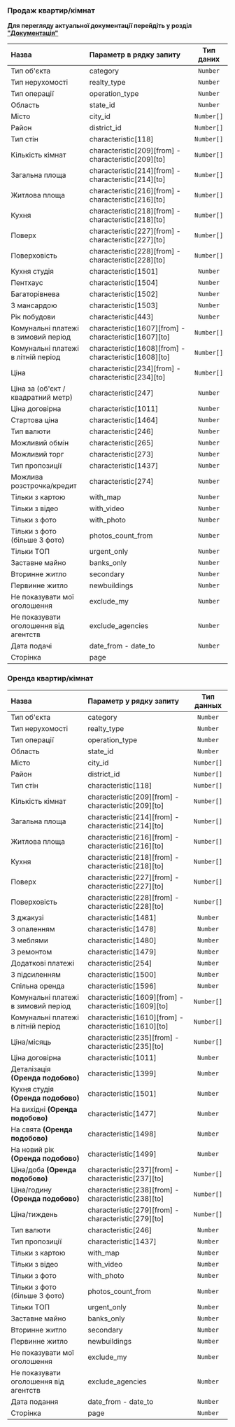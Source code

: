 ### Продаж квартир/кімнат

**Для перегляду актуальної документації перейдіть у розділ ["Документація"](https://developers.ria.com/docs/)**

<table>
<thead>
<tr>
<th style="text-align:left;">Назва</th>
<th style="text-align:left;">Параметр в рядку запиту</th>
<th style="text-align:center;">Тип даних</th>
</tr>
</thead>
<tbody>
<tr>
<td style="text-align:left;">Тип об'єкта</td>
<td style="text-align:left;">category</td>
<td style="text-align:center;"><code>Number</code></td>
</tr>
<tr>
<td style="text-align:left;">Тип нерухомості</td>
<td style="text-align:left;">realty_type</td>
<td style="text-align:center;"><code>Number</code></td>
</tr>
<tr>
<td style="text-align:left;">Тип операції</td>
<td style="text-align:left;">operation_type</td>
<td style="text-align:center;"><code>Number</code></td>
</tr>
<tr>
<td style="text-align:left;">Область</td>
<td style="text-align:left;">state_id</td>
<td style="text-align:center;"><code>Number</code></td>
</tr>
<tr>
<td style="text-align:left;">Місто</td>
<td style="text-align:left;">city_id</td>
<td style="text-align:center;"><code>Number[]</code></td>
</tr>
<tr>
<td style="text-align:left;">Район</td>
<td style="text-align:left;">district_id</td>
<td style="text-align:center;"><code>Number[]</code></td>
</tr>
<tr>
<td style="text-align:left;">Тип стін</td>
<td style="text-align:left;">characteristic[118]</td>
<td style="text-align:center;"><code>Number[]</code></td>
</tr>
<tr>
<td style="text-align:left;">Кількість кімнат</td>
<td style="text-align:left;">characteristic[209][from] - characteristic[209][to]</td>
<td style="text-align:center;"><code>Number[]</code></td>
</tr>
<tr>
<td style="text-align:left;">Загальна площа</td>
<td style="text-align:left;">characteristic[214][from] - characteristic[214][to]</td>
<td style="text-align:center;"><code>Number[]</code></td>
</tr>
<tr>
<td style="text-align:left;">Житлова площа</td>
<td style="text-align:left;">characteristic[216][from] - characteristic[216][to]</td>
<td style="text-align:center;"><code>Number[]</code></td>
</tr>
<tr>
<td style="text-align:left;">Кухня</td>
<td style="text-align:left;">characteristic[218][from] - characteristic[218][to]</td>
<td style="text-align:center;"><code>Number[]</code></td>
</tr>
<tr>
<td style="text-align:left;">Поверх</td>
<td style="text-align:left;">characteristic[227][from] - characteristic[227][to]</td>
<td style="text-align:center;"><code>Number[]</code></td>
</tr>
<tr>
<td style="text-align:left;">Поверховість</td>
<td style="text-align:left;">characteristic[228][from] - characteristic[228][to]</td>
<td style="text-align:center;"><code>Number[]</code></td>
</tr>
<tr>
<td style="text-align:left;">Кухня студія</td>
<td style="text-align:left;">characteristic[1501]</td>
<td style="text-align:center;"><code>Number</code></td>
</tr>
<tr>
<td style="text-align:left;">Пентхаус</td>
<td style="text-align:left;">characteristic[1504]</td>
<td style="text-align:center;"><code>Number</code></td>
</tr>
<tr>
<td style="text-align:left;">Багаторівнева</td>
<td style="text-align:left;">characteristic[1502]</td>
<td style="text-align:center;"><code>Number</code></td>
</tr>
<tr>
<td style="text-align:left;">З мансардою</td>
<td style="text-align:left;">characteristic[1503]</td>
<td style="text-align:center;"><code>Number</code></td>
</tr>
<tr>
<td style="text-align:left;">Рік побудови</td>
<td style="text-align:left;">characteristic[443]</td>
<td style="text-align:center;"><code>Number</code></td>
</tr>
<tr>
<td style="text-align:left;">Комунальні платежі в зимовий період</td>
<td style="text-align:left;">characteristic[1607][from] - characteristic[1607][to]</td>
<td style="text-align:center;"><code>Number[]</code></td>
</tr>
<tr>
<td style="text-align:left;">Комунальні платежі в літній період</td>
<td style="text-align:left;">characteristic[1608][from] - characteristic[1608][to]</td>
<td style="text-align:center;"><code>Number[]</code></td>
</tr>
<tr>
<td style="text-align:left;">Ціна</td>
<td style="text-align:left;">characteristic[234][from] - characteristic[234][to]</td>
<td style="text-align:center;"><code>Number[]</code></td>
</tr>
<tr>
<td style="text-align:left;">Ціна за (об'єкт / квадратний метр)</td>
<td style="text-align:left;">characteristic[247]</td>
<td style="text-align:center;"><code>Number</code></td>
</tr>
<tr>
<td style="text-align:left;">Ціна договірна</td>
<td style="text-align:left;">characteristic[1011]</td>
<td style="text-align:center;"><code>Number</code></td>
</tr>
<tr>
<td style="text-align:left;">Стартова ціна</td>
<td style="text-align:left;">characteristic[1464]</td>
<td style="text-align:center;"><code>Number</code></td>
</tr>
<tr>
<td style="text-align:left;">Тип валюти</td>
<td style="text-align:left;">characteristic[246]</td>
<td style="text-align:center;"><code>Number</code></td>
</tr>
<tr>
<td style="text-align:left;">Можливий обмін</td>
<td style="text-align:left;">characteristic[265]</td>
<td style="text-align:center;"><code>Number</code></td>
</tr>
<tr>
<td style="text-align:left;">Можливий торг</td>
<td style="text-align:left;">characteristic[273]</td>
<td style="text-align:center;"><code>Number</code></td>
</tr>
<tr>
<td style="text-align:left;">Тип пропозиції</td>
<td style="text-align:left;">characteristic[1437]</td>
<td style="text-align:center;"><code>Number</code></td>
</tr>
<tr>
<td style="text-align:left;">Можлива розстрочка/кредит</td>
<td style="text-align:left;">characteristic[274]</td>
<td style="text-align:center;"><code>Number</code></td>
</tr>
<tr>
<td style="text-align:left;">Тільки з картою</td>
<td style="text-align:left;">with_map</td>
<td style="text-align:center;"><code>Number</code></td>
</tr>
<tr>
<td style="text-align:left;">Тільки з відео</td>
<td style="text-align:left;">with_video</td>
<td style="text-align:center;"><code>Number</code></td>
</tr>
<tr>
<td style="text-align:left;">Тільки з фото</td>
<td style="text-align:left;">with_photo</td>
<td style="text-align:center;"><code>Number</code></td>
</tr>
<tr>
<td style="text-align:left;">Тільки з фото (більше 3 фото)</td>
<td style="text-align:left;">photos_count_from</td>
<td style="text-align:center;"><code>Number</code></td>
</tr>
<tr>
<td style="text-align:left;">Тільки ТОП</td>
<td style="text-align:left;">urgent_only</td>
<td style="text-align:center;"><code>Number</code></td>
</tr>
<tr>
<td style="text-align:left;">Заставне майно</td>
<td style="text-align:left;">banks_only</td>
<td style="text-align:center;"><code>Number</code></td>
</tr>
<tr>
<td style="text-align:left;">Вторинне житло</td>
<td style="text-align:left;">secondary</td>
<td style="text-align:center;"><code>Number</code></td>
</tr>
<tr>
<td style="text-align:left;">Первинне житло</td>
<td style="text-align:left;">newbuildings</td>
<td style="text-align:center;"><code>Number</code></td>
</tr>
<tr>
<td style="text-align:left;">Не показувати мої оголошення</td>
<td style="text-align:left;">exclude_my</td>
<td style="text-align:center;"><code>Number</code></td>
</tr>
<tr>
<td style="text-align:left;">Не показувати оголошення від агентств</td>
<td style="text-align:left;">exclude_agencies</td>
<td style="text-align:center;"><code>Number</code></td>
</tr>
<tr>
<td style="text-align:left;">Дата подачі</td>
<td style="text-align:left;">date_from - date_to</td>
<td style="text-align:center;"><code>Number</code></td>
</tr>
<tr>
<td style="text-align:left;">Сторінка</td>
<td style="text-align:left;">page</td>
<td style="text-align:center;"></td>
</tr>
</tbody>
</table>
  
  
### Оренда квартир/кімнат
<table>
<thead>
<tr>
<th style="text-align:left;">Назва</th>
<th style="text-align:left;">Параметр у рядку запиту</th>
<th style="text-align:center;">Тип данных</th>
</tr>
</thead>
<tbody>
<tr>
<td style="text-align:left;">Тип об'єкта</td>
<td style="text-align:left;">category</td>
<td style="text-align:center;"><code>Number</code></td>
</tr>
<tr>
<td style="text-align:left;">Тип нерухомості</td>
<td style="text-align:left;">realty_type</td>
<td style="text-align:center;"><code>Number</code></td>
</tr>
<tr>
<td style="text-align:left;">Тип операції</td>
<td style="text-align:left;">operation_type</td>
<td style="text-align:center;"><code>Number</code></td>
</tr>
<tr>
<td style="text-align:left;">Область</td>
<td style="text-align:left;">state_id</td>
<td style="text-align:center;"><code>Number</code></td>
</tr>
<tr>
<td style="text-align:left;">Місто</td>
<td style="text-align:left;">city_id</td>
<td style="text-align:center;"><code>Number[]</code></td>
</tr>
<tr>
<td style="text-align:left;">Район</td>
<td style="text-align:left;">district_id</td>
<td style="text-align:center;"><code>Number[]</code></td>
</tr>
<tr>
<td style="text-align:left;">Тип стін</td>
<td style="text-align:left;">characteristic[118]</td>
<td style="text-align:center;"><code>Number[]</code></td>
</tr>
<tr>
<td style="text-align:left;">Кількість кімнат</td>
<td style="text-align:left;">characteristic[209][from] - characteristic[209][to]</td>
<td style="text-align:center;"><code>Number[]</code></td>
</tr>
<tr>
<td style="text-align:left;">Загальна площа</td>
<td style="text-align:left;">characteristic[214][from] - characteristic[214][to]</td>
<td style="text-align:center;"><code>Number[]</code></td>
</tr>
<tr>
<td style="text-align:left;">Житлова площа</td>
<td style="text-align:left;">characteristic[216][from] - characteristic[216][to]</td>
<td style="text-align:center;"><code>Number[]</code></td>
</tr>
<tr>
<td style="text-align:left;">Кухня</td>
<td style="text-align:left;">characteristic[218][from] - characteristic[218][to]</td>
<td style="text-align:center;"><code>Number[]</code></td>
</tr>
<tr>
<td style="text-align:left;">Поверх</td>
<td style="text-align:left;">characteristic[227][from] - characteristic[227][to]</td>
<td style="text-align:center;"><code>Number[]</code></td>
</tr>
<tr>
<td style="text-align:left;">Поверховість</td>
<td style="text-align:left;">characteristic[228][from] - characteristic[228][to]</td>
<td style="text-align:center;"><code>Number[]</code></td>
</tr>
<tr>
<td style="text-align:left;">З джакузі</td>
<td style="text-align:left;">characteristic[1481]</td>
<td style="text-align:center;"><code>Number</code></td>
</tr>
<tr>
<td style="text-align:left;">З опаленням</td>
<td style="text-align:left;">characteristic[1478]</td>
<td style="text-align:center;"><code>Number</code></td>
</tr>
<tr>
<td style="text-align:left;">З меблями</td>
<td style="text-align:left;">characteristic[1480]</td>
<td style="text-align:center;"><code>Number</code></td>
</tr>
<tr>
<td style="text-align:left;">З ремонтом</td>
<td style="text-align:left;">characteristic[1479]</td>
<td style="text-align:center;"><code>Number</code></td>
</tr>
<tr>
<td style="text-align:left;">Додаткові платежі</td>
<td style="text-align:left;">characteristic[254]</td>
<td style="text-align:center;"><code>Number</code></td>
</tr>
<tr>
<td style="text-align:left;">З підсиленням</td>
<td style="text-align:left;">characteristic[1500]</td>
<td style="text-align:center;"><code>Number</code></td>
</tr>
<tr>
<td style="text-align:left;">Спільна оренда</td>
<td style="text-align:left;">characteristic[1596]</td>
<td style="text-align:center;"><code>Number</code></td>
</tr>
<tr>
<td style="text-align:left;">Комунальні платежі в зимовий період</td>
<td style="text-align:left;">characteristic[1609][from] - characteristic[1609][to]</td>
<td style="text-align:center;"><code>Number[]</code></td>
</tr>
<tr>
<td style="text-align:left;">Комунальні платежі в літній період</td>
<td style="text-align:left;">characteristic[1610][from] - characteristic[1610][to]</td>
<td style="text-align:center;"><code>Number[]</code></td>
</tr>
<tr>
<td style="text-align:left;">Ціна/місяць</td>
<td style="text-align:left;">characteristic[235][from] - characteristic[235][to]</td>
<td style="text-align:center;"><code>Number[]</code></td>
</tr>
<tr>
<td style="text-align:left;">Ціна договірна</td>
<td style="text-align:left;">characteristic[1011]</td>
<td style="text-align:center;"><code>Number</code></td>
</tr>
<tr>
<td style="text-align:left;">Деталізація <strong>(Оренда подобово)</strong></td>
<td style="text-align:left;">characteristic[1399]</td>
<td style="text-align:center;"><code>Number</code></td>
</tr>
<tr>
<td style="text-align:left;">Кухня студія <strong>(Оренда подобово)</strong></td>
<td style="text-align:left;">characteristic[1501]</td>
<td style="text-align:center;"><code>Number</code></td>
</tr>
<tr>
<td style="text-align:left;">На вихідні <strong>(Оренда подобово)</strong></td>
<td style="text-align:left;">characteristic[1477]</td>
<td style="text-align:center;"><code>Number</code></td>
</tr>
<tr>
<td style="text-align:left;">На свята <strong>(Оренда подобово)</strong></td>
<td style="text-align:left;">characteristic[1498]</td>
<td style="text-align:center;"><code>Number</code></td>
</tr>
<tr>
<td style="text-align:left;">На новий рік <strong>(Оренда подобово)</strong></td>
<td style="text-align:left;">characteristic[1499]</td>
<td style="text-align:center;"><code>Number</code></td>
</tr>
<tr>
<td style="text-align:left;">Ціна/доба <strong>(Оренда подобово)</strong></td>
<td style="text-align:left;">characteristic[237][from] - characteristic[237][to]</td>
<td style="text-align:center;"><code>Number[]</code></td>
</tr>
<tr>
<td style="text-align:left;">Ціна/годину <strong>(Оренда подобово)</strong></td>
<td style="text-align:left;">characteristic[238][from] - characteristic[238][to]</td>
<td style="text-align:center;"><code>Number[]</code></td>
</tr>
<tr>
<td style="text-align:left;">Ціна/тиждень</td>
<td style="text-align:left;">characteristic[279][from] - characteristic[279][to]</td>
<td style="text-align:center;"><code>Number[]</code></td>
</tr>
<tr>
<td style="text-align:left;">Тип валюти</td>
<td style="text-align:left;">characteristic[246]</td>
<td style="text-align:center;"><code>Number</code></td>
</tr>
<tr>
<td style="text-align:left;">Тип пропозиції</td>
<td style="text-align:left;">characteristic[1437]</td>
<td style="text-align:center;"><code>Number</code></td>
</tr>
<tr>
<td style="text-align:left;">Тільки з картою</td>
<td style="text-align:left;">with_map</td>
<td style="text-align:center;"><code>Number</code></td>
</tr>
<tr>
<td style="text-align:left;">Тільки з відео</td>
<td style="text-align:left;">with_video</td>
<td style="text-align:center;"><code>Number</code></td>
</tr>
<tr>
<td style="text-align:left;">Тільки з фото</td>
<td style="text-align:left;">with_photo</td>
<td style="text-align:center;"><code>Number</code></td>
</tr>
<tr>
<td style="text-align:left;">Тільки з фото (більше 3 фото)</td>
<td style="text-align:left;">photos_count_from</td>
<td style="text-align:center;"><code>Number</code></td>
</tr>
<tr>
<td style="text-align:left;">Тільки ТОП</td>
<td style="text-align:left;">urgent_only</td>
<td style="text-align:center;"><code>Number</code></td>
</tr>
<tr>
<td style="text-align:left;">Заставне майно</td>
<td style="text-align:left;">banks_only</td>
<td style="text-align:center;"><code>Number</code></td>
</tr>
<tr>
<td style="text-align:left;">Вторинне житло</td>
<td style="text-align:left;">secondary</td>
<td style="text-align:center;"><code>Number</code></td>
</tr>
<tr>
<td style="text-align:left;">Первинне житло</td>
<td style="text-align:left;">newbuildings</td>
<td style="text-align:center;"><code>Number</code></td>
</tr>
<tr>
<td style="text-align:left;">Не показувати мої оголошення</td>
<td style="text-align:left;">exclude_my</td>
<td style="text-align:center;"><code>Number</code></td>
</tr>
<tr>
<td style="text-align:left;">Не показувати оголошення від агентств</td>
<td style="text-align:left;">exclude_agencies</td>
<td style="text-align:center;"><code>Number</code></td>
</tr>
<tr>
<td style="text-align:left;">Дата подання</td>
<td style="text-align:left;">date_from - date_to</td>
<td style="text-align:center;"><code>Number</code></td>
</tr>
<tr>
<td style="text-align:left;">Сторінка</td>
<td style="text-align:left;">page</td>
<td style="text-align:center;"><code>Number</code></td>
</tr>
</tbody>
</table></div>
